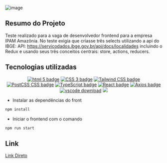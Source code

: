 ![image](https://user-images.githubusercontent.com/98921788/208760040-10b55a50-41e3-4139-a7a0-a7f5cb8d15b1.png)

## Resumo do Projeto

Teste realizado para a vaga de desenvolvedor frontend para a empresa IPAM Amazônia.
No teste exigia que criasse três selects utilizando a api do IBGE:
API: https://servicodados.ibge.gov.br/api/docs/localidades
incluindo o Redux e usando seus três conceitos centrais: store, actions, reducers.

## Tecnologias utilizadas

<p align="center">
  <a href= "https://html5.org/"><img alt="html 5 badge" src="https://img.shields.io/static/v1?logoWidth=15&logoColor=E34F26&logo=HTML5&label=Markup Language&message=HTML5&color=E34F26"></a>
  <a href= "https://developer.mozilla.org/pt-BR/docs/Web/CSS"><img alt="CSS 3 badge" src="https://img.shields.io/static/v1?logoWidth=15&logoColor=1572B6&logo=CSS3&label=Style&message=CSS3&color=1572B6"></a>
  <a href= "https://tailwindcss.com/"><img alt="Tailwind CSS badge" src="https://img.shields.io/static/v1?logoWidth=15&logoColor=06b6d4&logo=Tailwind CSS&label=Style&message=Tailwind CSS&color=06b6d4"></a>
  <a href= "https://postcss.org/"><img alt="PostCSS CSS badge" src="https://img.shields.io/static/v1?logoWidth=15&logoColor=dd340a&logo=PostCSS&label=Style&message=PostCSS&color=dd340a"></a>  
  <a href= "https://www.typescriptlang.org/"><img alt="TypeScript badge" src="https://img.shields.io/static/v1?logoWidth=15&logoColor=3178c6&logo=TypeScript&label=Language&message=TypeScript&color=3178c6"></a>
  <a href= "https://reactjs.org/"><img alt="React badge" src="https://img.shields.io/static/v1?logoWidth=15&logoColor=61dafb&logo=React&label=Framework&message=React&color=61dafb"></a>  
  <a href= "https://axios-http.com/"><img alt="Axios badge" src="https://img.shields.io/static/v1?logoWidth=15&logoColor=5a29e4&logo=Axios&label=HTTP Client&message=Axios&color=5a29e4"></a>  
  <a href= "https://code.visualstudio.com/download"><img alt="vscode download" src="https://img.shields.io/static/v1?logoWidth=15&logoColor=007ACC&logo=Visual Studio Code&label=IDE&message=Visual Studio Code&color=007ACC"></a>
   <img src= "https://img.shields.io/badge/Redux-593D88?style=for-the-badge&logo=redux&logoColor=white"></img>
<p align="center">


-   Instalar as dependências do front

```bash
npm install
```

-   Iniciar o frontend com o comando

```bash
npm run start
```

## Link

[Link Direto](https://react-redux-dpq3f7xeq-marcos-vvc.vercel.app)
